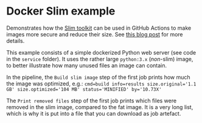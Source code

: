 # Docker Slim example

Demonstrates how the [Slim toolkit](https://github.com/slimtoolkit/slim) can be used in GitHub Actions to make images more secure and reduce their size.
See [this blog post](https://www.augmentedmind.de/2024/06/11/optimize-docker-image-size/) for more details.

This example consists of a simple dockerized Python web server (see code in the `service` folder). It uses the rather large `python:3.x` (_non_-slim) image, to better illustrate how many unused files an image can contain.

In the pipeline, the `Build slim image` step of the first job prints how much the image was optimized, e.g.:
`cmd=build info=results size.original='1.1 GB' size.optimized='104 MB' status='MINIFIED' by='10.73X' `

The `Print removed files` step of the first job prints which files were removed in the slim image, compared to the fat image. It is a very long list, which is why it is put into a file that you can download as job artefact.
